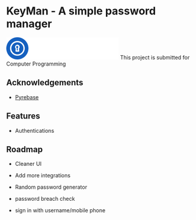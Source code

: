 
# KeyMan - A simple password manager

![logo](assets/frame0/image_2.png)
This project is submitted for Computer Programming


## Acknowledgements

 - [Pyrebase](https://github.com/thisbejim/Pyrebase)
 


## Features

- Authentications 


## Roadmap

- Cleaner UI

- Add more integrations

- Random password generator

- password breach check

- sign in with username/mobile phone
